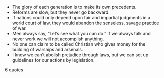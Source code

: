  - The glory of each generation is to make its own precedents.
 - Reforms are slow, but they never go backward.
 - If nations could only depend upon fair and impartial judgments in a world court of law, they would abandon the senseless, savage practice of war.
 - Men always say, “Let’s see what you can do.” If we always talk and never work we will not accomplish anything.
 - No one can claim to be called Christian who gives money for the building of warships and arsenals.
 - I know we can’t abolish prejudice through laws, but we can set up guidelines for our actions by legislation.

6 quotes